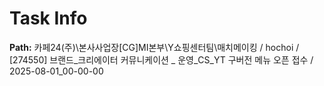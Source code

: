 # Task Info

**Path:** 카페24(주)\본사사업장\[CG]MI본부\Y쇼핑센터팀\매치메이킹 / hochoi / [274550] 브랜드_크리에이터 커뮤니케이션 _ 운영_CS_YT 구버전 메뉴 오픈 접수 / 2025-08-01_00-00-00

